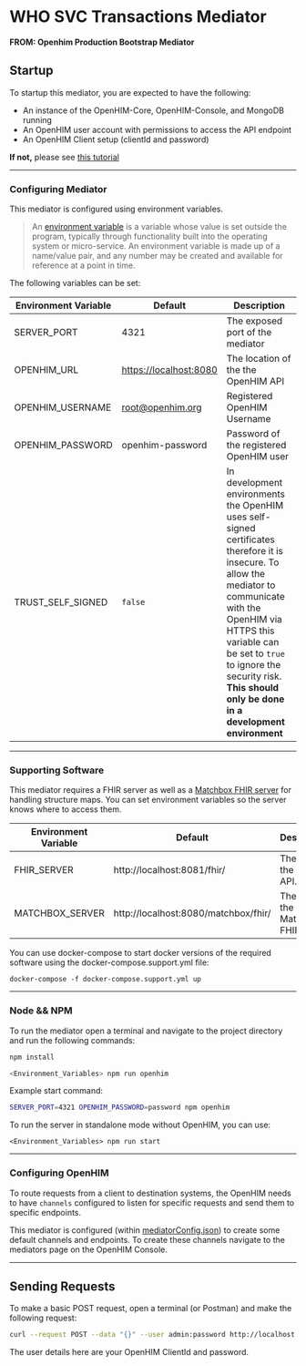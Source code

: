# WHO SVC Transactions Mediator
**FROM: Openhim Production Bootstrap Mediator**

## Startup

To startup this mediator, you are expected to have the following:

- An instance of the OpenHIM-Core, OpenHIM-Console, and MongoDB running
- An OpenHIM user account with permissions to access the API endpoint
- An OpenHIM Client setup (clientId and password)

**If not,** please see [this tutorial](https://github.com/jembi/openhim-mediator-tutorial)

---

### Configuring Mediator

This mediator is configured using environment variables.

> An [environment variable](https://medium.com/chingu/an-introduction-to-environment-variables-and-how-to-use-them-f602f66d15fa) is a variable whose value is set outside the program, typically through functionality built into the operating system or micro-service. An environment variable is made up of a name/value pair, and any number may be created and available for reference at a point in time.

The following variables can be set:

| Environment Variable | Default | Description |
| --- | --- | --- |
| SERVER_PORT | 4321 | The exposed port of the mediator |
| OPENHIM_URL | <https://localhost:8080> | The location of the the OpenHIM API |
| OPENHIM_USERNAME | root@openhim.org | Registered OpenHIM Username |
| OPENHIM_PASSWORD | openhim-password | Password of the registered OpenHIM user |
| TRUST_SELF_SIGNED | `false` | In development environments the OpenHIM uses self-signed certificates therefore it is insecure. To allow the mediator to communicate with the OpenHIM via HTTPS this variable can be set to `true` to ignore the security risk. **This should only be done in a development environment** |

---

### Supporting Software

This mediator requires a FHIR server as well as a [Matchbox FHIR server](https://github.com/ahdis/matchbox) for handling structure maps.  You can set
environment variables so the server knows where to access them.

| Environment Variable | Default | Description |
| --- | --- | --- |
| FHIR_SERVER | http://localhost:8081/fhir/ | The path to the FHIR API. |
| MATCHBOX_SERVER | http://localhost:8080/matchbox/fhir/ | The path to the Matchbox FHIR API |

You can use docker-compose to start docker versions of the required software using the docker-compose.support.yml file:

```
docker-compose -f docker-compose.support.yml up
```

---

### Node && NPM

To run the mediator open a terminal and navigate to the project directory and run the following commands:

```sh
npm install

<Environment_Variables> npm run openhim
```

Example start command:

```sh
SERVER_PORT=4321 OPENHIM_PASSWORD=password npm openhim
```

To run the server in standalone mode without OpenHIM, you can use:

```
<Environment_Variables> npm run start
```

---

### Configuring OpenHIM

To route requests from a client to destination systems, the OpenHIM needs to have `channels` configured to listen for specific requests and send them to specific endpoints.

This mediator is configured (within [mediatorConfig.json](mediatorConfig.json)) to create some default channels and endpoints. To create these channels navigate to the mediators page on the OpenHIM Console.

---

## Sending Requests

To make a basic POST request, open a terminal (or Postman) and make the following request:

```sh
curl --request POST --data "{}" --user admin:password http://localhost:5001/testEndpoint
```

The user details here are your OpenHIM ClientId and password.
